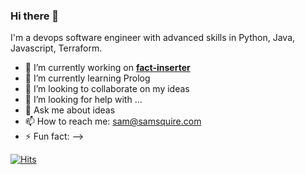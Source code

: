 ### Hi there 👋

I'm a devops software engineer with advanced skills in Python, Java, Javascript, Terraform.

- 🔭 I’m currently working on [**fact-inserter**](https://github.com/samsquire/fact-inserter)
- 🌱 I’m currently learning Prolog
- 👯 I’m looking to collaborate on my ideas
- 🤔 I’m looking for help with ...
- 💬 Ask me about ideas
- 📫 How to reach me: sam@samsquire.com
- ⚡ Fun fact: 
-->

[![Hits](https://hits.seeyoufarm.com/api/count/incr/badge.svg?url=https%3A%2F%2Fgithub.com%2Fsamsquire%2Fsamsquire&count_bg=%2379C83D&title_bg=%23555555&icon=&icon_color=%23E7E7E7&title=hits&edge_flat=false)](https://hits.seeyoufarm.com)
